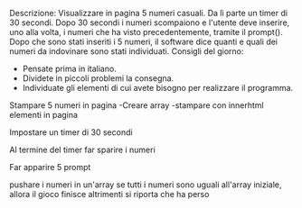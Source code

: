 Descrizione:
Visualizzare in pagina 5 numeri casuali. Da lì parte un timer di 30 secondi. Dopo 30 secondi i numeri scompaiono e l'utente deve inserire, uno alla volta, i numeri che ha visto precedentemente, tramite il prompt(). Dopo che sono stati inseriti i 5 numeri, il software dice quanti e quali dei numeri da indovinare sono stati individuati.
Consigli del giorno:
* Pensate prima in italiano.
* Dividete in piccoli problemi la consegna.
* Individuate gli elementi di cui avete bisogno per realizzare il programma.

Stampare 5 numeri in pagina
-Creare array
-stampare con innerhtml elementi in pagina

Impostare un timer di 30 secondi

Al termine del timer far sparire i numeri

Far apparire 5 prompt

pushare i numeri in un'array
se tutti i numeri sono uguali all'array iniziale, allora il gioco finisce
altrimenti si riporta che ha perso